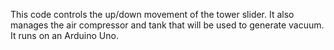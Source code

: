 This code controls the up/down movement of the tower slider. It also manages the air compressor and tank that will be used to generate vacuum. 
It runs on an Arduino Uno. 
